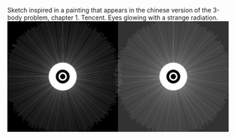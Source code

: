 Sketch inspired in a painting that appears in the chinese version of the 3-body problem, chapter 1. Tencent.
Eyes glowing with a strange radiation.
![radiation eyes](./radiationEyes.png)
